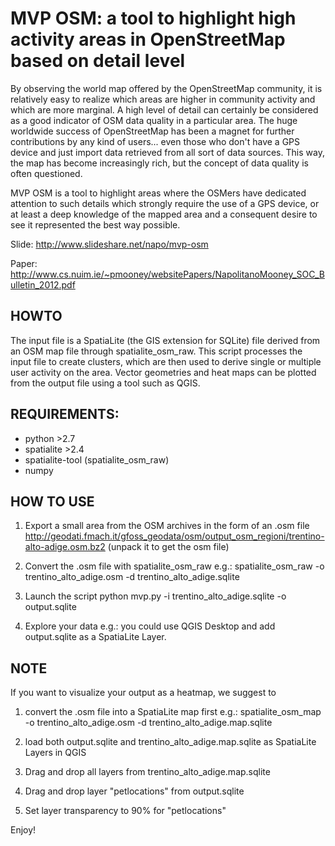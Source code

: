 MVP OSM: a tool to highlight high activity areas in OpenStreetMap based on detail level
========================================================================================

By observing the world map offered by the OpenStreetMap community, it is relatively easy to realize which areas are higher in community activity and which are more marginal.
A high level of detail can certainly be considered as a good indicator of OSM data quality in a particular area.
The huge worldwide success of OpenStreetMap has been a magnet for further contributions by any kind of users... even those who don't have a GPS device and just import data retrieved from all sort of data sources.
This way, the map has become increasingly rich, but the concept of data quality is often questioned.

MVP OSM is a tool to highlight areas where the OSMers have dedicated attention to such details which strongly require the use of a GPS device, or at least a deep knowledge of the mapped area and a consequent desire to see it represented the best way possible.

Slide: http://www.slideshare.net/napo/mvp-osm

Paper: http://www.cs.nuim.ie/~pmooney/websitePapers/NapolitanoMooney_SOC_Bulletin_2012.pdf

HOWTO
-----
The input file is a SpatiaLite (the GIS extension for SQLite) file derived from an OSM map file through spatialite_osm_raw.
This script processes the input file to create clusters, which are then used to derive single or multiple user activity on the area.
Vector geometries and heat maps can be plotted from the output file using a tool such as QGIS.

REQUIREMENTS:
-------------
* python >2.7
* spatialite >2.4
* spatialite-tool (spatialite_osm_raw)
* numpy

HOW TO USE
----------
1. Export a small area from the OSM archives in the form of an .osm file
http://geodati.fmach.it/gfoss_geodata/osm/output_osm_regioni/trentino-alto-adige.osm.bz2 (unpack it to get the osm file)

2. Convert the .osm file with spatialite_osm_raw
e.g.: spatialite_osm_raw -o trentino_alto_adige.osm -d trentino_alto_adige.sqlite

3. Launch the script
python mvp.py -i trentino_alto_adige.sqlite -o output.sqlite

4. Explore your data
e.g.: you could use QGIS Desktop and add output.sqlite as a SpatiaLite Layer.

NOTE
----
If you want to visualize your output as a heatmap, we suggest to

1. convert the .osm file into a SpatiaLite map first
e.g.: spatialite_osm_map -o trentino_alto_adige.osm -d trentino_alto_adige.map.sqlite

2. load both output.sqlite and trentino_alto_adige.map.sqlite as SpatiaLite Layers in QGIS

3. Drag and drop all layers from trentino_alto_adige.map.sqlite

4. Drag and drop layer "petlocations" from output.sqlite

5. Set layer transparency to 90% for "petlocations"

Enjoy!
